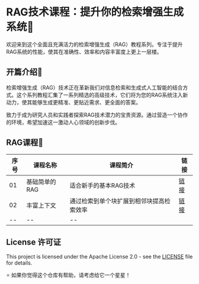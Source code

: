 # RAG技术课程：提升你的检索增强生成系统🚀

欢迎来到这个全面且充满活力的检索增强生成（RAG）教程系列。专注于提升RAG系统的性能，使其在准确性、效率和内容丰富度上更上一层楼。
 
## 开篇介绍🌈

检索增强生成（RAG）技术正在革新我们对信息检索和生成式人工智能的结合方式。这个系列教程汇集了一系列精选的高级技术，它们将为您的RAG系统注入新动力，使其能够生成更精准、更贴近需求、更全面的答案。

致力于成为研究人员和实践者探索RAG技术潜力的宝贵资源。通过营造一个协作的环境，希望加速这一激动人心领域的创新步伐。

## RAG课程🌱

| 序号 | 课程名称 | 课程简介 | 链接 |
| -- | -- | -- | -- |
| 01 | 基础简单的RAG | 适合新手的基本RAG技术 | [链接](https://github.com/justinzm/RAG_course/blob/main/course/01_base_rag.ipynb) |
| 02 | 丰富上下文 | 通过检索到单个块扩展到相邻块提高检索效率 | [链接](https://github.com/justinzm/RAG_course/blob/main/course/02_context_enrichment_window.ipynb) |
| -- | -- | -- |

## License 许可证
This project is licensed under the Apache License 2.0 - see the [LICENSE](https://github.com/justinzm/RAG_course/blob/main/LICENSE) file for details.

⭐️ ️如果你觉得这个仓库有帮助，请考虑给它一个星星！
